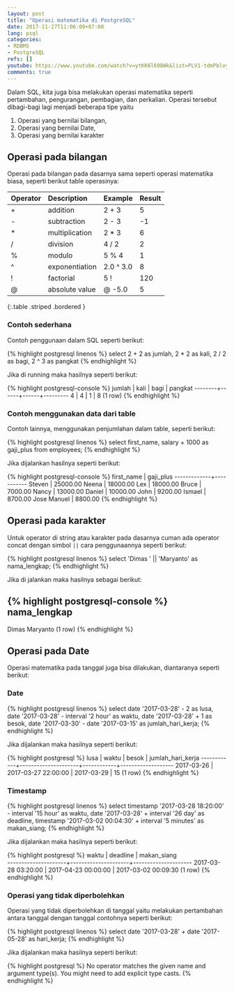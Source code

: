```yaml
---
layout: post
title: "Operasi matematika di PostgreSQL"
date: 2017-11-27T11:06:09+07:00
lang: psql
categories:
- RDBMS
- PostgreSQL
refs: []
youtube: https://www.youtube.com/watch?v=ytKK6l698Wk&list=PLV1-tdmPblvypZXSk2GC932nludT345xk&index=4
comments: true
---
```


Dalam SQL, kita juga bisa melakukan operasi matematika seperti pertambahan, pengurangan, pembagian, dan perkalian. Operasi tersebut dibagi-bagi lagi menjadi beberapa tipe yaitu

1. Operasi yang bernilai bilangan,
2. Operasi yang bernilai Date,
3. Operasi yang bernilai karakter

## Operasi pada bilangan

Operasi pada bilangan pada dasarnya sama seperti operasi matematika biasa, seperti berikut table operasinya:

| Operator 	|   Description     |	Example     |	Result  |
| :------- 	|   :----------     |	:------     |	:-----  |
| + 	    |   addition 	    | 2 + 3         |        5  |
| - 	    |   subtraction 	| 2 - 3         |        -1 |
| * 	    |   multiplication 	| 2 * 3         |        6  |
| / 	    |   division        |	4 / 2       |        2  |
| % 	    |   modulo          | 	5 % 4       |        1  |
| ^ 	    |   exponentiation 	| 2.0 ^ 3.0     |        8  |
| ! 	    |   factorial 	    | 5 !           |       120 |
| @ 	    |   absolute value  | @ -5.0        | 	      5 |
{:.table .striped .bordered }

### Contoh sederhana

Contoh penggunaan dalam SQL seperti berikut:

{% highlight postgresql linenos %}
select 
    2 + 2 as jumlah,
    2 * 2 as kali,
    2 / 2 as bagi,
    2 ^ 3 as pangkat
{% endhighlight %}

Jika di running maka hasilnya seperti berikut:

{% highlight postgresql-console %}
 jumlah | kali | bagi | pangkat 
--------+------+------+---------
      4 |    4 |    1 |       8
(1 row)
{% endhighlight %}

### Contoh menggunakan data dari table

Contoh lainnya, menggunakan penjumlahan dalam table, seperti berikut:

{% highlight postgresql linenos %}
select 
    first_name, 
    salary + 1000 as gaji_plus 
from employees;
{% endhighlight %}

Jika dijalankan hasilnya seperti berikut:

{% highlight postgresql-console %}
 first_name  | gaji_plus 
-------------+-----------
 Steven      |  25000.00
 Neena       |  18000.00
 Lex         |  18000.00
 Bruce       |   7000.00
 Nancy       |  13000.00
 Daniel      |  10000.00
 John        |   9200.00
 Ismael      |   8700.00
 Jose Manuel |   8800.00
{% endhighlight %}

## Operasi pada karakter

Untuk operator di string atau karakter pada dasarnya cuman ada operator concat dengan simbol `||` cara penggunaannya seperti berikut:

{% highlight postgresql linenos %}
select 
    'Dimas ' || 'Maryanto' as nama_lengkap;
{% endhighlight %}

Jika di jalankan maka hasilnya sebagai berikut:

{% highlight postgresql-console %}
  nama_lengkap  
----------------
 Dimas Maryanto
(1 row)
{% endhighlight %}

## Operasi pada Date

Operasi matematika pada tanggal juga bisa dilakukan, diantaranya seperti berikut:

### Date

{% highlight postgresql linenos %}
select 
    date '2017-03-28' - 2 as lusa, 
    date '2017-03-28' - interval '2 hour' as waktu, 
    date '2017-03-28' + 1 as besok,
    date '2017-03-30' - date '2017-03-15' as jumlah_hari_kerja;
{% endhighlight %}

Jika dijalankan maka hasilnya seperti berikut:

{% highlight postgresql %}
    lusa    |        waktu        |   besok    | jumlah_hari_kerja 
------------+---------------------+------------+-------------------
 2017-03-26 | 2017-03-27 22:00:00 | 2017-03-29 |                15
(1 row)
{% endhighlight %}

### Timestamp

{% highlight postgresql linenos %}
select 
    timestamp '2017-03-28 18:20:00' - interval '15 hour' as waktu, 
    date '2017-03-28' + interval '26 day' as deadline, 
    timestamp '2017-03-02 00:04:30' + interval '5 minutes' as makan_siang;
{% endhighlight %}

Jika dijalankan maka hasilnya seperti berikut:

{% highlight postgresql %}
        waktu        |      deadline       |     makan_siang     
---------------------+---------------------+---------------------
 2017-03-28 03:20:00 | 2017-04-23 00:00:00 | 2017-03-02 00:09:30
(1 row)
{% endhighlight %}

### Operasi yang tidak diperbolehkan

Operasi yang tidak diperbolehkan di tanggal yaitu melakukan pertambahan antara tanggal dengan tanggal contohnya seperti berikut:

{% highlight postgresql linenos %}
select 
    date '2017-03-28' + 
    date '2017-05-28' as hari_kerja;
{% endhighlight %}

Jika dijalankan maka hasilnya seperti berikut:

{% highlight postgresql %}
No operator matches the given name and argument type(s). You might need to add explicit type casts.
{% endhighlight %}


